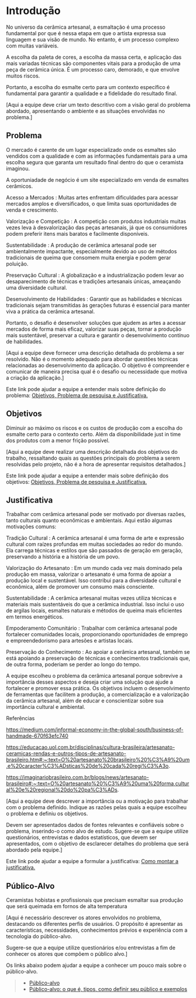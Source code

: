 # Introdução

No universo da cerâmica artesanal, a esmaltação é uma processo fundamental por que é nessa etapa em que o artista expressa sua linguagem e sua visão de mundo. No entanto, é um processo complexo com muitas variáveis.

A escolha da paleta de cores, a escolha da massa certa, e aplicação das mais variadas técnicas são componentes vitais para a produção de uma peça de cerâmica única. É um processo caro, demorado, e que envolve muitos riscos. 

Portanto, a escolha do esmalte certo para um contexto específico é fundamental para garantir a qualidade e a fidelidade do resultado final.

[Aqui a equipe deve criar um texto descritivo com a visão geral do problema abordado, apresentando o ambiente e as situações envolvidas no problema.]

## Problema

O mercado é carente de um lugar especializado onde os esmaltes são vendidos com a qualidade e com as informações fundamentais para a uma escolha segura que garanta um resultado final dentro do que o ceramista imaginou.

A oportuniadade de negócio é um site especializado em venda de esmaltes cerâmicos.

Acesso a Mercados : Muitas artes enfrentam dificuldades para acessar mercados amplos e diversificados, o que limita suas oportunidades de venda e crescimento.

Valorização e Competição : A competição com produtos industriais muitas vezes leva à desvalorização das peças artesanais, já que os consumidores podem preferir itens mais baratos e facilmente disponíveis.

Sustentabilidade : A produção de cerâmica artesanal pode ser ambientalmente impactante, especialmente devido ao uso de métodos tradicionais de queima que consomem muita energia e podem gerar poluição.

Preservação Cultural : A globalização e a industrialização podem levar ao desaparecimento de técnicas e tradições artesanais únicas, ameaçando uma diversidade cultural.

Desenvolvimento de Habilidades : Garantir que as habilidades e técnicas tradicionais sejam transmitidas às gerações futuras é essencial para manter viva a prática da cerâmica artesanal.

Portanto, o desafio é desenvolver soluções que ajudem as artes a acessar mercados de forma mais eficaz, valorizar suas peças, tornar a produção mais sustentável, preservar a cultura e garantir o desenvolvimento contínuo de habilidades.

[Aqui a equipe deve fornecer uma descrição detalhada do problema a ser resolvido. Não é o momento adequado para abordar questões técnicas relacionadas ao desenvolvimento da aplicação. O objetivo é compreender e comunicar de maneira precisa qual é o desafio ou necessidade que motiva a criação da aplicação.]

Este link pode ajudar a equipe a entender mais sobre definição do problema: [Objetivos, Problema de pesquisa e Justificativa.](https://medium.com/@versioparole/objetivos-problema-de-pesquisa-e-justificativa-c98c8233b9c3)

## Objetivos

Diminuir ao máximo os riscos e os custos de produção com a escolha do esmalte certo para o contexto certo. Além da disponibilidade just in time dos produtos com a menor frição possível.

[Aqui a equipe deve realizar uma descrição detalhada dos objetivos do trabalho, ressaltando quais as questões principais do problema a serem resolvidas pelo projeto, não é a hora de apresentar requisitos detalhados.]
 
Este link pode ajudar a equipe a entender mais sobre definição dos objetivos: [Objetivos, Problema de pesquisa e Justificativa.](https://medium.com/@versioparole/objetivos-problema-de-pesquisa-e-justificativa-c98c8233b9c3)

## Justificativa

Trabalhar com cerâmica artesanal pode ser motivado por diversas razões, tanto culturais quanto econômicas e ambientais. Aqui estão algumas motivações comuns:

Tradição Cultural : A cerâmica artesanal é uma forma de arte e expressão cultural com raízes profundas em muitas sociedades ao redor do mundo. Ela carrega técnicas e estilos que são passados ​​de geração em geração, preservando a história e a história de um povo.

Valorização do Artesanato : Em um mundo cada vez mais dominado pela produção em massa, valorizar o artesanato é uma forma de apoiar a produção local e sustentável. Isso contribui para a diversidade cultural e econômica, além de promover um consumo mais consciente.

Sustentabilidade : A cerâmica artesanal muitas vezes utiliza técnicas e materiais mais sustentáveis ​​do que a cerâmica industrial. Isso inclui o uso de argilas locais, esmaltes naturais e métodos de queima mais eficientes em termos energéticos.

Empoderamento Comunitário : Trabalhar com cerâmica artesanal pode fortalecer comunidades locais, proporcionando oportunidades de emprego e empreendedorismo para artesões e artistas locais.

Preservação do Conhecimento : Ao apoiar a cerâmica artesanal, também se está apoiando a preservação de técnicas e conhecimentos tradicionais que, de outra forma, poderiam se perder ao longo do tempo.

A equipe escolheu o problema da cerâmica artesanal porque sobrevive a importância desses aspectos e deseja criar uma solução que ajude a fortalecer e promover essa prática. Os objetivos incluem o desenvolvimento de ferramentas que facilitem a produção, a comercialização e a valorização da cerâmica artesanal, além de educar e conscientizar sobre sua importância cultural e ambiental.

Referências

https://medium.com/informal-economy-in-the-global-south/business-of-handmade-670f63efc740

https://educacao.uol.com.br/disciplinas/cultura-brasileira/artesanato-ceramicas-rendas-e-outros-tipos-de-artesanato-brasileiro.htm#:~:text=O%20artesanato%20brasileiro%20%C3%A9%20um,e%20caracter%C3%ADsticas%20de%20cada%20regi%C3%A3o.

https://imaginariobrasileiro.com.br/blogs/news/artesanato-brasileiro#:~:text=O%20artesanato%20%C3%A9%20uma%20forma,cultural%20e%20regional%20do%20pa%C3%ADs.

[Aqui a equipe deve descrever a importância ou a motivação para trabalhar com o problema definido. Indique as razões pelas quais a equipe escolheu o problema e definiu os objetivos.

Devem ser apresentados dados de fontes relevantes e confiáveis sobre o problema, inserindo-o como alvo de estudo. Sugere-se que a equipe utilize questionários, entrevistas e dados estatísticos, que devem ser apresentados, com o objetivo de esclarecer detalhes do problema que será abordado pela equipe.]

Este link pode ajudar a equipe a formular a justificativa: [Como montar a justificativa.](https://guiadamonografia.com.br/como-montar-justificativa-do-tcc/)

## Público-Alvo

Ceramistas hobistas e profissionais que precisam esmaltar sua produção que será queimada em fornos de alta temperatura

[Aqui é necessário descrever os atores envolvidos no problema, destacando os diferentes perfis de usuários. O propósito é apresentar as características, necessidades, conhecimentos prévios e experiência com a tecnologia do público-alvo.

Sugere-se que a equipe utilize questionários e/ou entrevistas a fim de conhecer os atores que compõem o público alvo.]

Os links abaixo podem ajudar a equipe a conhecer um pouco mais sobre o público-alvo. 

> - [Público-alvo](https://blog.hotmart.com/pt-br/publico-alvo/)
> - [Público-alvo: o que é, tipos, como definir seu público e exemplos](https://klickpages.com.br/blog/publico-alvo-o-que-e/)

